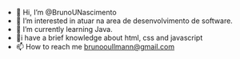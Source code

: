 - 👋 Hi, I’m @BrunoUNascimento
- 👀 I’m interested in atuar na area de desenvolvimento de software.     
- 🌱 I’m currently learning  Java.   
- 🌱i have a brief knowledge about html, css and javascript
- 📫 How to reach me brunooullmann@gmail.com        

<!---
BrunoUNascimento/BrunoUNascimento is a ✨ special ✨ repository because its `README.md` (this file) appears on your GitHub profile.
You can click the Preview link to take a look at your changes.
--->
